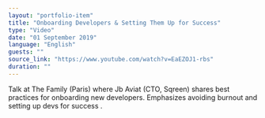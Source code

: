 ```yaml
---
layout: "portfolio-item"
title: "Onboarding Developers & Setting Them Up for Success"
type: "Video"
date: "01 September 2019"
language: "English"
guests: ""
source_link: "https://www.youtube.com/watch?v=EaEZOJ1-rbs"
duration: ""
---
```


Talk at The Family (Paris) where Jb Aviat (CTO, Sqreen) shares best practices for onboarding new developers. Emphasizes avoiding burnout and setting up devs for success .
